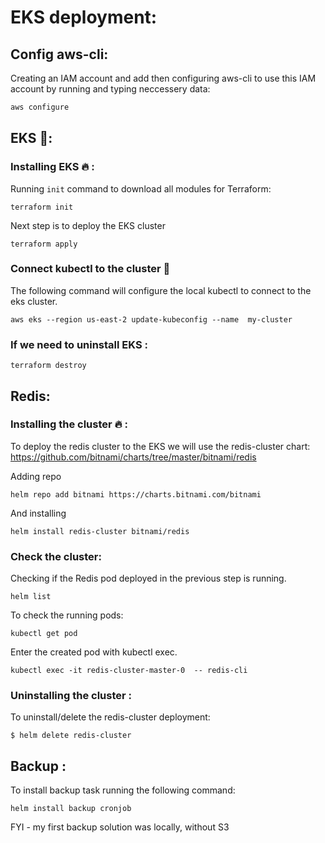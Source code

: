 # EKS deployment:

## Config aws-cli:

Creating an IAM account and add then configuring aws-cli to use this IAM account by running and typing neccessery data:

```sh
aws configure
```

## EKS 🔌:

### Installing EKS 🔥 :

Running `init` command to download all modules for Terraform:

```
terraform init
```

Next step is to deploy the EKS cluster

```
terraform apply
```


### Connect kubectl to the cluster 🔌

The following command will configure the local kubectl to connect to the eks cluster.

```
aws eks --region us-east-2 update-kubeconfig --name  my-cluster
```

### If we need to uninstall EKS :

```
terraform destroy
```

## Redis:

### Installing the cluster 🔥 :

To deploy the redis cluster to the EKS we will use the redis-cluster chart: https://github.com/bitnami/charts/tree/master/bitnami/redis

Adding repo
```
helm repo add bitnami https://charts.bitnami.com/bitnami
```

And installing
```
helm install redis-cluster bitnami/redis
```

### Check the cluster:

Checking if the Redis pod deployed in the previous step is running.

```
helm list
```

To check the running pods:

```
kubectl get pod
```

Enter the created pod with kubectl exec.

```
kubectl exec -it redis-cluster-master-0  -- redis-cli
```

### Uninstalling the cluster :

To uninstall/delete the redis-cluster deployment:

```
$ helm delete redis-cluster
```

## Backup :

To install backup task running the following command:

```
helm install backup cronjob
```
FYI - my first backup solution was locally, without S3 
